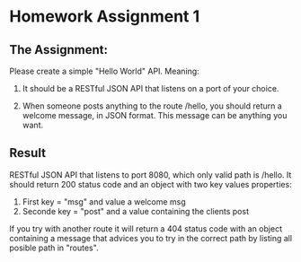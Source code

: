 # Homework Assignment 1


## The Assignment:

Please create a simple "Hello World" API. Meaning:

1. It should be a RESTful JSON API that listens on a port of your choice. 

2. When someone posts anything to the route /hello, you should return a welcome message, in JSON format. This message can be anything you want. 


## Result

RESTful JSON API that listens to port 8080, which only valid path is /hello.
It should return 200 status code and an object with two key values properties:
1. First key = "msg" and value a welcome msg
2. Seconde key = "post" and a value containing the clients post

If you try with another route it will return a 404 status code with an object containing a message that advices you to try in the correct path by listing all posible path in "routes".